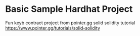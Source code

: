 # Basic Sample Hardhat Project

Fun keyb contract project from pointer.gg solid solidity tutorial
https://www.pointer.gg/tutorials/solid-solidity

